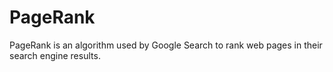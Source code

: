 # PageRank
PageRank is an algorithm used by Google Search to rank web pages in their search engine results. 
